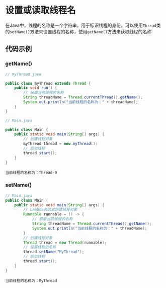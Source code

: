 # 设置或读取线程名

在Java中，线程的名称是一个字符串，用于标识线程的身份。可以使用`Thread`类的`setName()`方法来设置线程的名称，使用`getName()`方法来获取线程的名称

## 代码示例

### getName()

```java
// myThread.java

public class myThread extends Thread {
    public void run() {
        // 获取当前线程的名称
        String threadName = Thread.currentThread().getName();
        System.out.println("当前线程的名称为：" + threadName);
    }
}
```

```java
// Main.java

public class Main {
    public static void main(String[] args) {
        // 创建线程对象
        myThread thread = new myThread();
        // 启动线程
        thread.start();
    }
}
```

```
当前线程的名称为：Thread-0
```

### setName()

```java
// Main.java
public class Main {
    public static void main(String[] args) {
        // Lambda表达式创建线程对象
        Runnable runnable = () -> {
            // 获取当前线程的名称
            String threadName = Thread.currentThread().getName();
            System.out.println("当前线程的名称为：" + threadName);
        }
        // 创建线程对象
        Thread thread = new Thread(runnable);
        // 设置线程的名称
        thread.setName("MyThread");
        // 启动线程
        thread.start();
    }
}
```

```
当前线程的名称为：MyThread
```